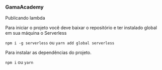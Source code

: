 ### GamaAcademy

Publicando lambda

Para iniciar o projeto você deve baixar o repositório e ter instalado global em sua máquina o Serverless

`npm i -g serverless`
ou
`yarn add global serverless`

Para instalar as dependências do projeto.

`npm i`
ou
`yarn`